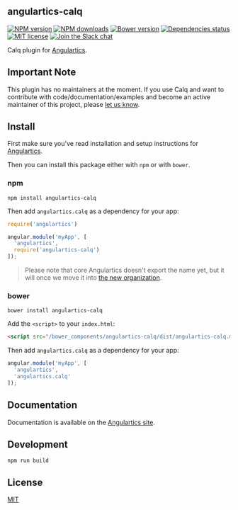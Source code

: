 ## angulartics-calq

[![NPM version][npm-image]][npm-url] [![NPM downloads][npm-downloads-image]][npm-downloads-url] [![Bower version][bower-image]][bower-url] [![Dependencies status][dep-status-image]][dep-status-url] [![MIT license][license-image]][license-url] [![Join the Slack chat][slack-image]][slack-url]

Calq plugin for [Angulartics](http://github.com/luisfarzati/angulartics).

## Important Note
This plugin has no maintainers at the moment. If you use Calq and want to contribute with code/documentation/examples and become an active maintainer of this project, please [let us know](https://github.com/angulartics/angulartics-calq/issues/new?title=I+want+to+join+as+maintainer).

## Install

First make sure you've read installation and setup instructions for [Angulartics](https://github.com/luisfarzati/angulartics#install).

Then you can install this package either with `npm` or with `bower`.

### npm

```shell
npm install angulartics-calq
```

Then add `angulartics.calq` as a dependency for your app:

```javascript
require('angulartics')

angular.module('myApp', [
  'angulartics',
  require('angulartics-calq')
]);
```

> Please note that core Angulartics doesn't export the name yet, but it will once we move it into [the new organization](http://github.com/angulartics).

### bower

```shell
bower install angulartics-calq
```

Add the `<script>` to your `index.html`:

```html
<script src="/bower_components/angulartics-calq/dist/angulartics-calq.min.js"></script>
```

Then add `angulartics.calq` as a dependency for your app:

```javascript
angular.module('myApp', [
  'angulartics',
  'angulartics.calq'
]);
```

## Documentation

Documentation is available on the [Angulartics site](http://luisfarzati.github.io/angulartics).

## Development

```shell
npm run build
```

## License

[MIT](LICENSE)

[npm-image]: https://img.shields.io/npm/v/angulartics-calq.svg
[npm-url]: https://npmjs.org/package/angulartics-calq
[npm-downloads-image]: https://img.shields.io/npm/dm/angulartics-calq.svg
[npm-downloads-url]: https://npmjs.org/package/angulartics-calq
[bower-image]: https://img.shields.io/bower/v/angulartics-calq.svg
[bower-url]: http://bower.io/search/?q=angulartics-calq
[dep-status-image]: https://img.shields.io/david/angulartics/angulartics-calq.svg
[dep-status-url]: https://david-dm.org/angulartics/angulartics-calq
[license-image]: http://img.shields.io/badge/license-MIT-blue.svg
[license-url]: LICENSE
[slack-image]: https://angulartics.herokuapp.com/badge.svg
[slack-url]: https://angulartics.herokuapp.com
